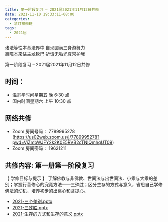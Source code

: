 ```yaml
---
title: 第一阶段复习 – 2021届2021年11月12日共修
date: 2021-11-10 19:33:11-08:00
categories:
  - 慧灯禅修班
tags:
  - 2021届
---
```

诸法等性本基法界中 自现圆满三身游舞力  
离障本来怙主龙钦巴 祈请无垢光尊常护我  

第一阶段复习 – 2021届2021年11月12日共修

## 时间：

* 温哥华时间星期五 晚 6:30 点
* 国内时间星期六 上午 10:30 点

## 网络共修

* Zoom 房间号码： 7789995278 (<https://us02web.zoom.us/j/7789995278?pwd=VjZmbWJFY2k2K0E5RVB2cTNIQmhqUT09>)
* Zoom 房间密码： 19621211

## 共修内容: 第一册第一阶段复习

【 学修目标与提示 】
了解佛教与非佛教、世间法与出世间法、小乘与大乘的差别；掌握行善修心的究竟方法——三殊胜；区分生存的方式与意义，省思自己学修佛法的动机，培养初步的出离心和菩提心。


- [2021-三个差别.pptx](https://www.huidengvan.com/f/up/2021%E6%85%A7%E7%81%AF%E7%A6%85%E4%BF%AE%E7%AC%AC%E4%B8%80%E8%AF%BE-%E4%B8%89%E4%B8%AA%E5%B7%AE%E5%88%AB.pptx)
- [2021-三殊胜.pptx](http://huidengchanxiu.net/hdv/f/up/%E6%85%A7%E7%81%AF%E7%A6%85%E4%BF%AE%E7%8F%AD%E7%AC%AC%E4%B8%83%E5%A0%82%E8%AF%BE.pptx)
- [2021-生存的方式和生存的意义.pptx](/f/up/2021-生存的方式和生存的意义.pptx)